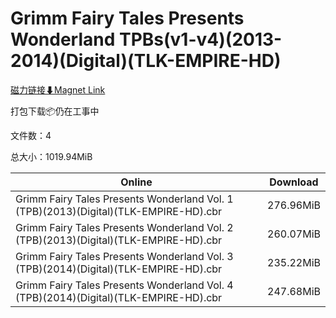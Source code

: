 # Grimm Fairy Tales Presents Wonderland TPBs(v1-v4)(2013-2014)(Digital)(TLK-EMPIRE-HD)

[磁力链接⬇Magnet Link](magnet:?xt=urn:btih:85f0fe7f7a60143206d196e5fdacc0032696eabd&dn=Grimm%20Fairy%20Tales%20Presents%20Wonderland%20TPBs%28v1-v4%29%282013-2014%29%28Digital%29%28TLK-EMPIRE-HD%29)

打包下载📦仍在工事中

文件数：4

总大小：1019.94MiB

Online | Download
--- | ---
Grimm Fairy Tales Presents Wonderland Vol. 1 (TPB)(2013)(Digital)(TLK-EMPIRE-HD).cbr | 276.96MiB
Grimm Fairy Tales Presents Wonderland Vol. 2 (TPB)(2013)(Digital)(TLK-EMPIRE-HD).cbr | 260.07MiB
Grimm Fairy Tales Presents Wonderland Vol. 3 (TPB)(2014)(Digital)(TLK-EMPIRE-HD).cbr | 235.22MiB
Grimm Fairy Tales Presents Wonderland Vol. 4 (TPB)(2014)(Digital)(TLK-EMPIRE-HD).cbr | 247.68MiB